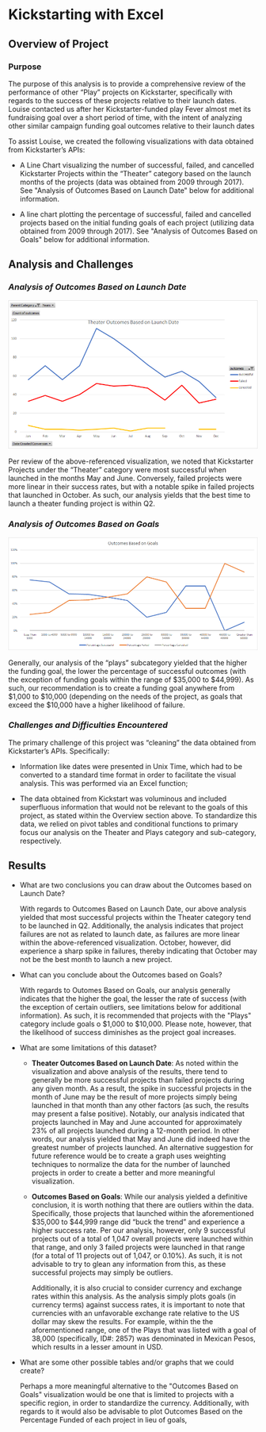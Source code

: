 # **Kickstarting with Excel**

## **Overview of Project**

### **Purpose**

The purpose of this analysis is to provide a comprehensive review of the performance of other “Play” projects on Kickstarter, specifically with regards to the success of these projects relative to their launch dates. Louise contacted us after her Kickstarter-funded play Fever almost met its fundraising goal over a short period of time, with the intent of analyzing other similar campaign funding goal outcomes relative to their launch dates

To assist Louise, we created the following visualizations with data obtained from Kickstarter’s APIs:

- A Line Chart visualizing the number of successful, failed, and cancelled Kickstarter Projects within the “Theater” category based on the launch months of the projects (data was obtained from 2009 through 2017). See "Analysis of Outcomes Based on Launch Date" below for additional information.

- A line chart plotting the percentage of successful, failed and cancelled projects based on the initial funding goals of each project (utilizing data obtained from 2009 through 2017). See "Analysis of Outcomes Based on Goals" below for additional information.

## **Analysis and Challenges**


### *Analysis of Outcomes Based on Launch Date*


![Analysis_Based_on_Launch_Date](https://github.com/lstanczyk90/kickstarter-analysis/blob/5de77439bfe5e32f05e5516c2ed1b739be957ece/Resources/Theater_Outcomes_vs_Launch.png)


Per review of the above-referenced visualization, we noted that Kickstarter Projects under the “Theater” category were most successful when launched in the months May and June. Conversely, failed projects were more linear in their success rates, but with a notable spike in failed projects that launched in October. As such, our analysis yields that the best time to launch a theater funding project is within Q2.


### *Analysis of Outcomes Based on Goals*


![Analysis_Based_on_Goals](https://github.com/lstanczyk90/kickstarter-analysis/blob/5de77439bfe5e32f05e5516c2ed1b739be957ece/Resources/Outcomes_vs_Goals.png)


Generally, our analysis of the “plays” subcategory yielded that the higher the funding goal, the lower the percentage of successful outcomes (with the exception of funding goals within the range of $35,000 to $44,999). As such, our recommendation is to create a funding goal anywhere from $1,000 to $10,000 (depending on the needs of the project, as goals that exceed the $10,000 have a higher likelihood of failure. 

### *Challenges and Difficulties Encountered*


The primary challenge of this project was “cleaning” the data obtained from Kickstarter’s APIs. Specifically:

- Information like dates were presented in Unix Time, which had to be converted to a standard time format in order to facilitate the visual analysis. This was performed via an Excel function;

- The data obtained from Kickstart was voluminous and included superfluous information that would not be relevant to the goals of this project, as stated within the Overview section above. To standardize this data, we relied on pivot tables and conditional functions to primary focus our analysis on the Theater and Plays category and sub-category, respectively.


## **Results**

- What are two conclusions you can draw about the Outcomes based on Launch Date?

    With regards to Outcomes Based on Launch Date, our above analysis yielded that most successful projects within the Theater category tend to be launched in Q2. Additionally, the analysis indicates that project failures are not as related to launch date, as failures are more linear within the above-referenced visualization. October, however, did experience a sharp spike in failures, thereby indicating that October may not be the best month to launch a new project.

- What can you conclude about the Outcomes based on Goals?

    With regards to Outomes Based on Goals, our analysis generally indicates that the higher the goal, the lesser the rate of success (with the exception of certain outliers, see limitations below for additional information). As such, it is recommended that projects with the "Plays" category include goals o $1,000 to $10,000. Please note, however, that the likelihood of success diminishes as the project goal increases. 

- What are some limitations of this dataset?

    - **Theater Outcomes Based on Launch Date**: As noted within the visualization and above analysis of the results, there tend to generally be more successful projects than failed projects during any given month. As a result, the spike in successful projects in the month of June may be the result of more projects simply being launched in that month than any other factors (as such, the results may present a false positive). Notably, our analysis indicated that projects launched in May and June accounted for approximately 23% of all projects launched during a 12-month period. In other words, our analysis yielded that May and June did indeed have the greatest number of projects launched. An alternative suggestion for future reference would be to create a graph uses weighting techniques to normalize the data for the number of launched projects in order to create a better and more meaningful visualization.

    - **Outcomes Based on Goals**: While our analysis yielded a definitive conclusion, it is worth nothing that there are outliers within the data. Specifically, those projects that launched within the aforementioned $35,000 to $44,999 range did “buck the trend” and experience a higher success rate. Per our analysis, however, only 9 successful projects out of a total of 1,047 overall projects were launched within that range, and only 3 failed projects were launched in that range (for a total of 11 projects out of 1,047, or 0.10%). As such, it is not advisable to try to glean any information from this, as these successful projects may simply be outliers.
    
        Additionally, it is also crucial to consider currency and exchange rates within this analysis. As the analysis simply plots goals (in currency terms) against success rates, it is important to note that currencies with an unfavorable exchange rate relative to the US dollar may skew the results. For example, within the the aforementioned range, one of the Plays that was listed with a goal of 38,000 (specifically, ID#: 2857) was denominated in Mexican Pesos, which results in a lesser amount in USD. 

- What are some other possible tables and/or graphs that we could create?

    Perhaps a more meaningful alternative to the "Outcomes Based on Goals" visualization would be one that is limited to projects with a specific region, in order to standardize the currency. Additionally, with regards to it would also be advisable to plot Outcomes Based on the Percentage Funded of each project in lieu of goals, 